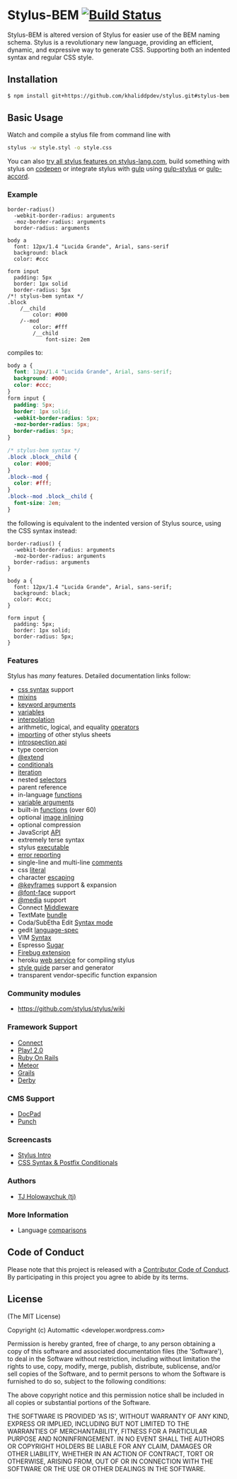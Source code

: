 # Stylus-BEM [![Build Status](https://travis-ci.org/stylus/stylus.svg?branch=master)](https://travis-ci.org/stylus/stylus)

 Stylus-BEM is altered version of Stylus for easier use of the BEM naming schema. Stylus is a revolutionary new language, providing an efficient, dynamic, and expressive way to generate CSS. Supporting both an indented syntax and regular CSS style.

## Installation

```bash
$ npm install git+https://github.com/khaliddpdev/stylus.git#stylus-bem
```

## Basic Usage
Watch and compile a stylus file from command line with 
```bash
stylus -w style.styl -o style.css
```
You can also [try all stylus features on stylus-lang.com](http://stylus-lang.com/try.html), build something with stylus on [codepen](http://codepen.io) or integrate stylus with [gulp](http://gulpjs.com/) using [gulp-stylus](https://www.npmjs.com/package/gulp-stylus) or [gulp-accord](https://www.npmjs.com/package/gulp-accord).

### Example

```stylus
border-radius()
  -webkit-border-radius: arguments
  -moz-border-radius: arguments
  border-radius: arguments

body a
  font: 12px/1.4 "Lucida Grande", Arial, sans-serif
  background: black
  color: #ccc

form input
  padding: 5px
  border: 1px solid
  border-radius: 5px
/*! stylus-bem syntax */
.block
    /__child
        color: #000
    /--mod
        color: #fff
        /__child
            font-size: 2em
```

compiles to:

```css
body a {
  font: 12px/1.4 "Lucida Grande", Arial, sans-serif;
  background: #000;
  color: #ccc;
}
form input {
  padding: 5px;
  border: 1px solid;
  -webkit-border-radius: 5px;
  -moz-border-radius: 5px;
  border-radius: 5px;
}

/* stylus-bem syntax */
.block .block__child {
  color: #000;
}
.block--mod {
  color: #fff;
}
.block--mod .block__child {
  font-size: 2em;
}
```

the following is equivalent to the indented version of Stylus source, using the CSS syntax instead:

```stylus
border-radius() {
  -webkit-border-radius: arguments
  -moz-border-radius: arguments
  border-radius: arguments
}

body a {
  font: 12px/1.4 "Lucida Grande", Arial, sans-serif;
  background: black;
  color: #ccc;
}

form input {
  padding: 5px;
  border: 1px solid;
  border-radius: 5px;
}
```

### Features

 Stylus has _many_ features.  Detailed documentation links follow:

  - [css syntax](docs/css-style.md) support
  - [mixins](docs/mixins.md)
  - [keyword arguments](docs/kwargs.md)
  - [variables](docs/variables.md)
  - [interpolation](docs/interpolation.md)
  - arithmetic, logical, and equality [operators](docs/operators.md)
  - [importing](docs/import.md) of other stylus sheets
  - [introspection api](docs/introspection.md)
  - type coercion
  - [@extend](docs/extend.md)
  - [conditionals](docs/conditionals.md)
  - [iteration](docs/iteration.md)
  - nested [selectors](docs/selectors.md)
  - parent reference
  - in-language [functions](docs/functions.md)
  - [variable arguments](docs/vargs.md)
  - built-in [functions](docs/bifs.md) (over 60)
  - optional [image inlining](docs/functions.url.md)
  - optional compression
  - JavaScript [API](docs/js.md)
  - extremely terse syntax
  - stylus [executable](docs/executable.md)
  - [error reporting](docs/error-reporting.md)
  - single-line and multi-line [comments](docs/comments.md)
  - css [literal](docs/literal.md)
  - character [escaping](docs/escape.md)
  - [@keyframes](docs/keyframes.md) support & expansion
  - [@font-face](docs/font-face.md) support
  - [@media](docs/media.md) support
  - Connect [Middleware](docs/middleware.md)
  - TextMate [bundle](docs/textmate.md)
  - Coda/SubEtha Edit [Syntax mode](https://github.com/atljeremy/Stylus.mode)
  - gedit [language-spec](docs/gedit.md)
  - VIM [Syntax](https://github.com/wavded/vim-stylus)
  - Espresso [Sugar](https://github.com/aljs/Stylus.sugar)
  - [Firebug extension](docs/firebug.md)
  - heroku [web service](http://styl.herokuapp.com/) for compiling stylus
  - [style guide](https://github.com/lepture/ganam) parser and generator
  - transparent vendor-specific function expansion

### Community modules

  - https://github.com/stylus/stylus/wiki

### Framework Support

   - [Connect](docs/middleware.md)
   - [Play! 2.0](https://github.com/patiencelabs/play-stylus)
   - [Ruby On Rails](https://github.com/forgecrafted/ruby-stylus-source)
   - [Meteor](http://docs.meteor.com/#stylus)
   - [Grails](http://grails.org/plugin/stylus-asset-pipeline)
   - [Derby](https://github.com/derbyjs/derby-stylus)

### CMS Support

   - [DocPad](https://github.com/docpad/docpad)
   - [Punch](https://github.com/laktek/punch-stylus-compiler)

### Screencasts

  - [Stylus Intro](http://www.screenr.com/bNY)
  - [CSS Syntax & Postfix Conditionals](http://www.screenr.com/A8v)

### Authors

  - [TJ Holowaychuk (tj)](https://github.com/tj)

### More Information

  - Language [comparisons](docs/compare.md)

## Code of Conduct

Please note that this project is released with a [Contributor Code of Conduct](Code_of_Conduct.md). By participating in this project you agree to abide by its terms.

## License 

(The MIT License)

Copyright (c) Automattic &lt;developer.wordpress.com&gt;

Permission is hereby granted, free of charge, to any person obtaining
a copy of this software and associated documentation files (the
'Software'), to deal in the Software without restriction, including
without limitation the rights to use, copy, modify, merge, publish,
distribute, sublicense, and/or sell copies of the Software, and to
permit persons to whom the Software is furnished to do so, subject to
the following conditions:

The above copyright notice and this permission notice shall be
included in all copies or substantial portions of the Software.

THE SOFTWARE IS PROVIDED 'AS IS', WITHOUT WARRANTY OF ANY KIND,
EXPRESS OR IMPLIED, INCLUDING BUT NOT LIMITED TO THE WARRANTIES OF
MERCHANTABILITY, FITNESS FOR A PARTICULAR PURPOSE AND NONINFRINGEMENT.
IN NO EVENT SHALL THE AUTHORS OR COPYRIGHT HOLDERS BE LIABLE FOR ANY
CLAIM, DAMAGES OR OTHER LIABILITY, WHETHER IN AN ACTION OF CONTRACT,
TORT OR OTHERWISE, ARISING FROM, OUT OF OR IN CONNECTION WITH THE
SOFTWARE OR THE USE OR OTHER DEALINGS IN THE SOFTWARE.
